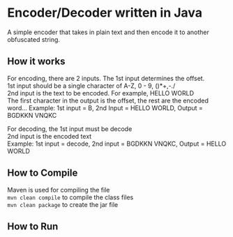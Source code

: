 # Encoder/Decoder written in Java
A simple encoder that takes in plain text and then encode it to another obfuscated string.

## How it works
For encoding, there are 2 inputs. The 1st input determines the offset.   
1st input should be a single character of A-Z, 0 - 9, ()*+,-./   
2nd input is the text to be encoded. For example, HELLO WORLD   
The first character in the output is the offset, the rest are the encoded word...
Example: 1st input = B, 2nd Input = HELLO WORLD, Output = BGDKKN VNQKC
   
For decoding, the 1st input must be decode   
2nd input is the encoded text   
Example: 1st input = decode, 2nd input = BGDKKN VNQKC, Output = HELLO WORLD

## How to Compile
Maven is used for compiling the file   
`mvn clean compile` to compile the class files   
`mvn clean package` to create the jar file   

## How to Run


